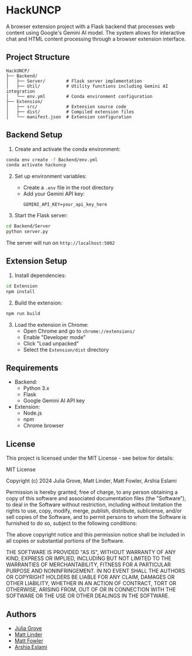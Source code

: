 # HackUNCP

A browser extension project with a Flask backend that processes web content using Google's Gemini AI model. The system allows for interactive chat and HTML content processing through a browser extension interface.

## Project Structure

```
HackUNCP/
├── Backend/
│   ├── Server/        # Flask server implementation
│   ├── Util/          # Utility functions including Gemini AI integration
│   └── env.yml        # Conda environment configuration
├── Extension/
│   ├── src/           # Extension source code
│   ├── dist/          # Compiled extension files
│   └── manifest.json  # Extension configuration
```

## Backend Setup

1. Create and activate the conda environment:
```bash
conda env create -f Backend/env.yml
conda activate hackuncp
```

2. Set up environment variables:
   - Create a `.env` file in the root directory
   - Add your Gemini API key:
     ```
     GEMINI_API_KEY=your_api_key_here
     ```

3. Start the Flask server:
```bash
cd Backend/Server
python server.py
```

The server will run on `http://localhost:5002`

## Extension Setup

1. Install dependencies:
```bash
cd Extension
npm install
```

2. Build the extension:
```bash
npm run build
```

3. Load the extension in Chrome:
   - Open Chrome and go to `chrome://extensions/`
   - Enable "Developer mode"
   - Click "Load unpacked"
   - Select the `Extension/dist` directory


## Requirements

- Backend:
  - Python 3.x
  - Flask
  - Google Gemini AI API key
- Extension:
  - Node.js
  - npm
  - Chrome browser

## License
This project is licensed under the MIT License - see below for details:

MIT License

Copyright (c) 2024 Julia Grove, Matt Linder, Matt Fowler, Arshia Eslami

Permission is hereby granted, free of charge, to any person obtaining a copy
of this software and associated documentation files (the "Software"), to deal
in the Software without restriction, including without limitation the rights
to use, copy, modify, merge, publish, distribute, sublicense, and/or sell
copies of the Software, and to permit persons to whom the Software is
furnished to do so, subject to the following conditions:

The above copyright notice and this permission notice shall be included in all
copies or substantial portions of the Software.

THE SOFTWARE IS PROVIDED "AS IS", WITHOUT WARRANTY OF ANY KIND, EXPRESS OR
IMPLIED, INCLUDING BUT NOT LIMITED TO THE WARRANTIES OF MERCHANTABILITY,
FITNESS FOR A PARTICULAR PURPOSE AND NONINFRINGEMENT. IN NO EVENT SHALL THE
AUTHORS OR COPYRIGHT HOLDERS BE LIABLE FOR ANY CLAIM, DAMAGES OR OTHER
LIABILITY, WHETHER IN AN ACTION OF CONTRACT, TORT OR OTHERWISE, ARISING FROM,
OUT OF OR IN CONNECTION WITH THE SOFTWARE OR THE USE OR OTHER DEALINGS IN THE
SOFTWARE.

## Authors

- [Julia Grove](https://github.com/juliagrove)
- [Matt Linder](https://github.com/mlinder10)
- [Matt Fowler](https://github.com/fowlermatt)
- [Arshia Eslami](https://github.com/arshiaesll)